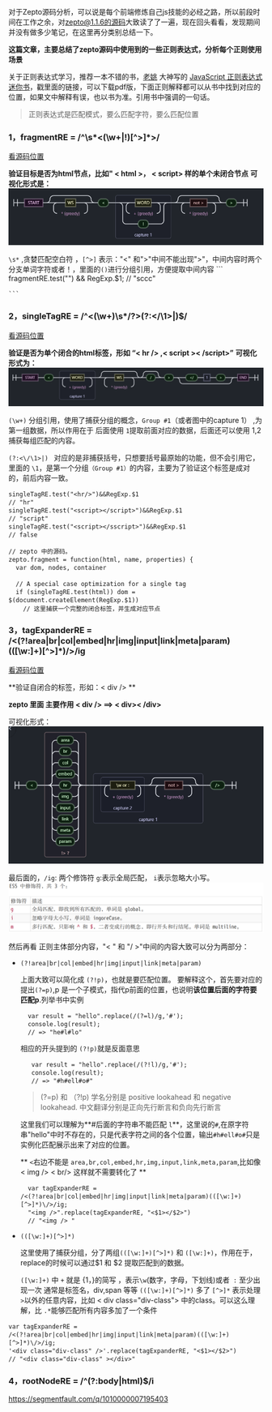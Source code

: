  对于Zepto源码分析，可以说是每个前端修炼自己js技能的必经之路，所以前段时间在工作之余，对[zepto@1.1.6的源码](https://cdn.bootcss.com/zepto/1.1.6/zepto.js)大致读了了一遍，现在回头看看，发现期间并没有做多少笔记，在这里再分类别总结一下。


 **这篇文章，主要总结了zepto源码中使用到的一些正则表达式，分析每个正则使用场景**

关于正则表达式学习，推荐一本不错的书，[老姚](http://www.qdfuns.com/house/17398.html) 大神写的  [JavaScript 正则表达式迷你书](https://juejin.im/post/59cc61176fb9a00a437b290b)，戳里面的链接，可以下载pdf版，下面正则解释都可以从书中找到对应的位置，如果文中解释有误，也以书为准。引用书中强调的一句话。
> 正则表达式是匹配模式，要么匹配字符，要么匹配位置

 ###  1，fragmentRE = /^\s*<(\w+|!)[^>]*>/
  [看源码位置](https://github.com/madrobby/zepto/blob/master/src/zepto.js#L10)

  **验证目标是否为html节点，比如" < html >，  < script> 样的单个未闭合节点**
   **可视化形式是：**
   ![fragmentRE](./fragmentRE.PNG)

  `\s*` ,贪婪匹配空白符 ，`[^>]` 表示："<" 和">"中间不能出现">"，中间内容时两个分支单词字符或者！，里面的`()`进行分组引用，方便提取中间内容
    ```
       fragmentRE.test("<sccc/>") && RegExp.$1;
       // "sccc"

    ```


### 2，singleTagRE = /^<(\w+)\s*\/?>(?:<\/\1>|)$/
 [看源码位置](https://github.com/madrobby/zepto/blob/master/src/zepto.js#L11)

**验证是否为单个闭合的html标签，形如 “< hr />  ,< script >< /script>”**
**可视化形式为：**  
![singleTagRE](./singleTagRE.PNG)

`(\w+)` 分组引用，使用了捕获分组的概念，`Group #1`（或者图中的capture 1） ,为第一组数据，所以作用在于 后面使用 `1`提取前面对应的数据，后面还可以使用 $1,$2 捕获每组匹配的内容。

`(?:<\/\1>|) ` 对应的是非捕获括号，只想要括号最原始的功能，但不会引用它，里面的 `\1`，是第一个分组`（Group #1）`的内容，主要为了验证这个标签是成对的，前后内容一致。
```
singleTagRE.test("<hr/>")&&RegExp.$1
// "hr"
singleTagRE.test("<script></script>")&&RegExp.$1
// "script"
singleTagRE.test("<script></sscript>")&&RegExp.$1
// false

// zepto 中的源码。
zepto.fragment = function(html, name, properties) {
  var dom, nodes, container

  // A special case optimization for a single tag
  if (singleTagRE.test(html)) dom = $(document.createElement(RegExp.$1))
    // 这里捕获一个完整的闭合标签，并生成对应节点

```
### 3，tagExpanderRE = /<(?!area|br|col|embed|hr|img|input|link|meta|param)(([\w:]+)[^>]*)\/>/ig

 [看源码位置](https://github.com/madrobby/zepto/blob/master/src/zepto.js#L12)

 **验证自闭合的标签，形如：< div /> **

 **zepto 里面 主要作用 < div />  ==> < div>< /div>**

 可视化形式：
 ![tagExpanderRE](./tagExpanderRE.PNG)

 最后面的，`/ig`: 两个修饰符 `g`:表示全局匹配， `i`表示忽略大小写。
 ![igm](./igm.PNG)

 然后再看 正则主体部分内容，"< " 和 "\/ >"中间的内容大致可以分为两部分：
  - `(?!area|br|col|embed|hr|img|input|link|meta|param)`

      上面大致可以简化成 `(?!p)`，也就是要匹配位置。
      要解释这个，首先要对应的提出`(?=p)`,p 是一个子模式，指代p前面的位置，也说明**该位置后面的字符要匹配p**.列举书中实例
      ```
        var result = "hello".replace(/(?=l)/g,'#');
        console.log(result);
        // => "he#l#lo"
      ```
      相应的开头提到的 `(?!p)`就是反面意思
      ```
         var result = "hello".replace(/(?!l)/g,'#');
         console.log(result);
         // => "#h#ell#o#"

      ```
      > (?=p) 和 （?!p) 学名分别是 positive lookahead  和 negative lookahead.
      > 中文翻译分别是正向先行断言和负向先行断言

      这里我们可以理解为**#后面的字符串不能匹配 `l`**，这里说的`#`,在原字符串"hello"中时不存在的，只是代表字符之间的各个位置，输出`#h#ell#o#`只是实例化匹配展示出来了对应的位置。

      ** `<`右边不能是 `area,br,col,embed,hr,img,input,link,meta,param`,比如像 < img /> < br/> 这样就不需要转化了 **

      ```
        var tagExpanderRE = /<(?!area|br|col|embed|hr|img|input|link|meta|param)(([\w:]+)[^>]*)\/>/ig;
        "<img />".replace(tagExpanderRE, "<$1></$2>")
        // "<img /> "

      ```

  - `(([\w:]+)[^>]*)`

      这里使用了捕获分组，分了两组`(([\w:]+)[^>]*)` 和 `([\w:]+)`，作用在于，replace的时候可以通过$1 和 $2 提取匹配到的数据。

      `([\w:]+)` 中 `+` 就是 {1，}的简写 ，表示`\w`(数字，字母，下划线)或者` :` 至少出现一次 通常是标签名，div,span 等等
      `(([\w:]+)[^>]*)`   多了 `[^>]*` 表示处理`>`以外的任意内容，比如 < div class="div-class"> 中的class。可以这么理解，比 `.*`能够匹配所有内容多加了一个条件

  ```
  var tagExpanderRE = /<(?!area|br|col|embed|hr|img|input|link|meta|param)(([\w:]+)[^>]*)\/>/ig;
  '<div class="div-class" />'.replace(tagExpanderRE, "<$1></$2>")
  // "<div class="div-class" ></div>"

  ```

### 4，rootNodeRE = /^(?:body|html)$/i
https://segmentfault.com/q/1010000007195403
